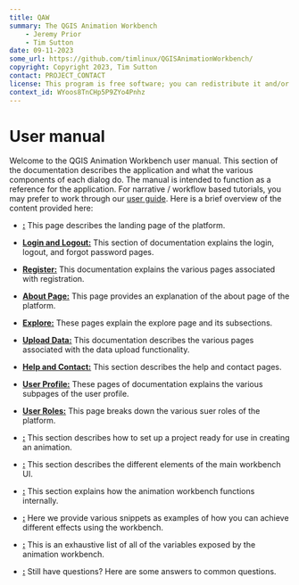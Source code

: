 ```yaml
---
title: QAW
summary: The QGIS Animation Workbench
    - Jeremy Prior
    - Tim Sutton
date: 09-11-2023
some_url: https://github.com/timlinux/QGISAnimationWorkbench/
copyright: Copyright 2023, Tim Sutton
contact: PROJECT_CONTACT
license: This program is free software; you can redistribute it and/or modify it under the terms of the Gnu Public License as published by the Free Software Foundation; either version 2 of the License, or (at your option) any later version.
context_id: WYoos8TnCHp5P9ZYo4Pnhz
---
```


# User manual

Welcome to the QGIS Animation Workbench user manual. This section of the documentation describes the application and what the various components of each dialog do. The manual is intended to function as a reference for the application. For narrative / workflow based tutorials, you may prefer to work through our [user guide](../guide/index.md). Here is a brief overview of the content provided here:

* **[:](./landing-page.md)** This page describes the landing page of the platform.
* **[Login and Logout:](./login-logout/index.md)** This section of documentation explains the login, logout, and forgot password pages.
* **[Register:](./register/index.md)** This documentation explains the various pages associated with registration.
* **[About Page:](./about.md)** This page provides an explanation of the about page of the platform.
* **[Explore:](./explore/index.md)** These pages explain the explore page and its subsections.
* **[Upload Data:](./data-upload/index.md)** This documentation describes the various pages associated with the data upload functionality.
* **[Help and Contact:](./help-contact.md)** This section describes the help and contact pages.
* **[User Profile:](./user-profile/index.md)** These pages of documentation explains the various subpages of the user profile.
* **[User Roles:](./user-roles.md)** This page breaks down the various suer roles of the platform.

* **[:](project_preparation.md)** This section describes how to set up a project ready for use in creating an animation.
* **[:](workbench_ui.m)** This section describes the different elements of the main workbench UI.
* **[:](under_the_hood.md)** This section explains how the animation workbench functions internally.  
* **[:](snippets.md)**  Here we provide various snippets as examples of how you can achieve different effects using the workbench.
* **[:](variables.md)** This is an exhaustive list of all of the variables exposed by the animation workbench.  
* **[:](faq.md)** Still have questions? Here are some answers to common questions.

